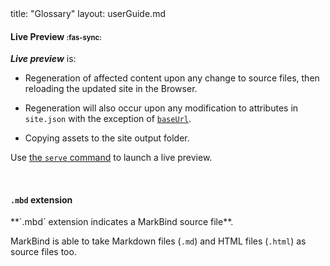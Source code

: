 <frontmatter>
  title: "Glossary"
  layout: userGuide.md
</frontmatter>

#### Live Preview <span style="font-size: 0.8em;">:fas-sync:</span>

<span id="live-preview">

**_Live preview_** is:
- Regeneration of affected content upon any change to <tooltip content="`.md`, `.mbd`, `.mbdf`, `.njk` files ... anything your content depends on!">source files</tooltip>, then reloading the updated site in the Browser.

- Regeneration will also occur upon any modification to attributes in `site.json` with the exception of [`baseUrl`](siteJsonFile.md#baseurl).

- Copying <tooltip content="files that don't affect page generation (eg. images), but are used in the site">assets</tooltip> to the site output folder.

Use [the `serve` command](cliCommands.html#serve-command) to launch a live preview.

</span>

<br>

#### `.mbd` extension

<span id="mbd-extension">
<md>**`.mbd` extension indicates a MarkBind source file**.</md>

MarkBind is able to take Markdown files (`.md`) and HTML files (`.html`) as source files too.
</span>

